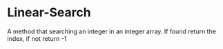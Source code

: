 # Linear-Search
A method that searching an integer in an integer array. If found return the index, if not return -1
